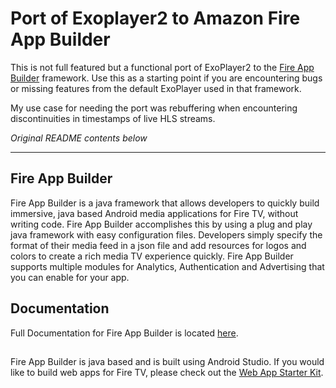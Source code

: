 # Port of Exoplayer2 to Amazon Fire App Builder

This is not full featured but a functional port of ExoPlayer2 to the [Fire App Builder](https://github.com/amzn/fire-app-builder) framework.  Use this as a starting point if you are encountering bugs or missing features from the default ExoPlayer used in that framework.

My use case for needing the port was rebuffering when encountering discontinuities in timestamps of live HLS streams.

*Original README contents below*

-----

## Fire App Builder

Fire App Builder is a java framework that allows developers to quickly build immersive, java based Android media applications for Fire TV, without writing code.  Fire App Builder accomplishes this by using a plug and play java framework with easy configuration files.  Developers simply specify the format of their media feed in a json file and add resources for logos and colors to create a rich media TV experience quickly.  Fire App Builder supports multiple modules for Analytics, Authentication and Advertising that you can enable for your app.

## Documentation

Full Documentation for Fire App Builder is located [here](https://developer.amazon.com/public/solutions/devices/fire-tv/docs/fire-app-builder-overview).

##
Fire App Builder is java based and is built using Android Studio.  If you would like to build web apps for Fire TV, please check out the [Web App Starter Kit](https://github.com/amzn/web-app-starter-kit-for-fire-tv).
